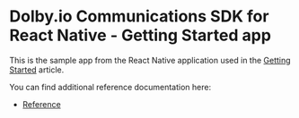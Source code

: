 # Dolby.io Communications SDK for React Native - Getting Started app

This is the sample app from the React Native application used in the [Getting Started](https://docs.dolby.io/communications-apis/docs/getting-started-with-reactnative-sdk) article. 

You can find additional reference documentation here:
- [Reference](https://docs.dolby.io/communications-apis/docs/rn-client-sdk-references-commsapi)
